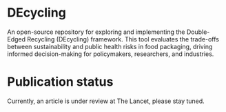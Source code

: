 # DEcycling
An open-source repository for exploring and implementing the Double-Edged Recycling (DEcycling) framework. This tool evaluates the trade-offs between sustainability and public health risks in food packaging, driving informed decision-making for policymakers, researchers, and industries.
# Publication status
Currently, an article is under review at The Lancet, please stay tuned.

